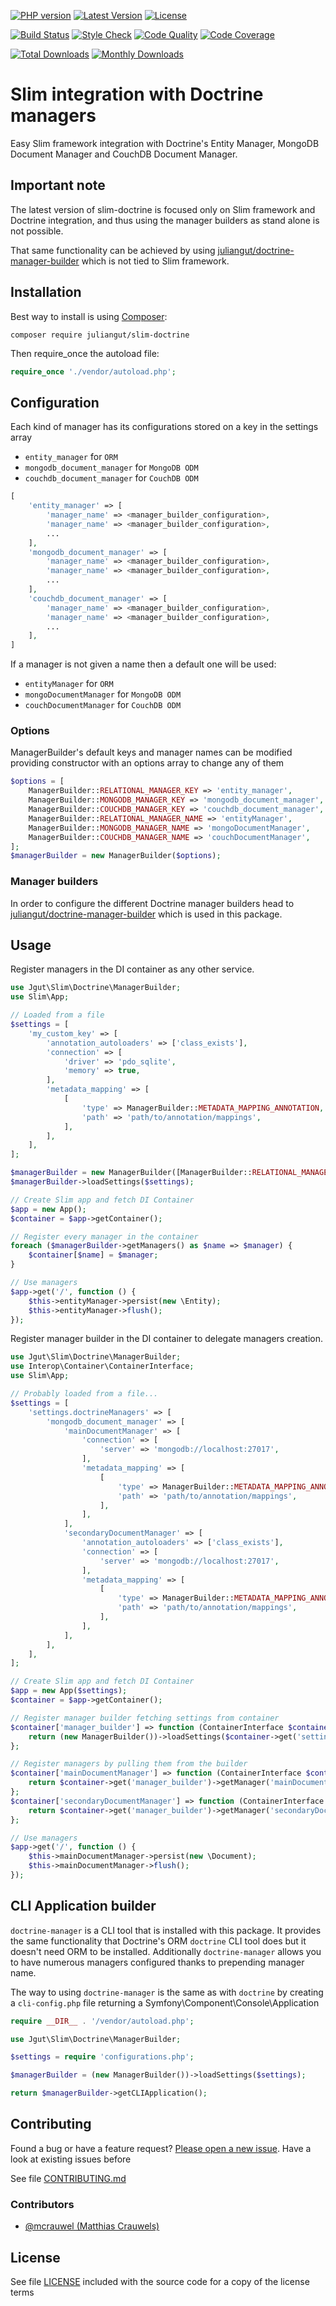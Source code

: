 [![PHP version](https://img.shields.io/badge/PHP-%3E%3D5.6-8892BF.svg?style=flat-square)](http://php.net)
[![Latest Version](https://img.shields.io/packagist/v/juliangut/slim-doctrine.svg?style=flat-square)](https://packagist.org/packages/juliangut/slim-doctrine)
[![License](https://img.shields.io/github/license/juliangut/slim-doctrine.svg?style=flat-square)](https://github.com/juliangut/slim-doctrine/blob/master/LICENSE)

[![Build Status](https://img.shields.io/travis/juliangut/slim-doctrine.svg?style=flat-square)](https://travis-ci.org/juliangut/slim-doctrine)
[![Style Check](https://styleci.io/repos/42014429/shield)](https://styleci.io/repos/42014429)
[![Code Quality](https://img.shields.io/scrutinizer/g/juliangut/slim-doctrine.svg?style=flat-square)](https://scrutinizer-ci.com/g/juliangut/slim-doctrine)
[![Code Coverage](https://img.shields.io/coveralls/juliangut/slim-doctrine.svg?style=flat-square)](https://coveralls.io/github/juliangut/slim-doctrine)

[![Total Downloads](https://img.shields.io/packagist/dt/juliangut/slim-doctrine.svg?style=flat-square)](https://packagist.org/packages/juliangut/slim-doctrine)
[![Monthly Downloads](https://img.shields.io/packagist/dm/juliangut/slim-doctrine.svg?style=flat-square)](https://packagist.org/packages/juliangut/slim-doctrine)

# Slim integration with Doctrine managers

Easy Slim framework integration with Doctrine's Entity Manager, MongoDB Document Manager and CouchDB Document Manager.

## Important note

The latest version of slim-doctrine is focused only on Slim framework and Doctrine integration, and thus using the manager builders as stand alone is not possible.

That same functionality can be achieved by using [juliangut/doctrine-manager-builder](https://github.com/juliangut/doctrine-manager-builder) which is not tied to Slim framework.

## Installation

Best way to install is using [Composer](https://getcomposer.org/):

```
composer require juliangut/slim-doctrine
```

Then require_once the autoload file:

```php
require_once './vendor/autoload.php';
```

## Configuration

Each kind of manager has its configurations stored on a key in the settings array
 
* `entity_manager` for `ORM`
* `mongodb_document_manager` for `MongoDB ODM`
* `couchdb_document_manager` for `CouchDB ODM`

```php
[
    'entity_manager' => [
        'manager_name' => <manager_builder_configuration>,
        'manager_name' => <manager_builder_configuration>,
        ...
    ],
    'mongodb_document_manager' => [
        'manager_name' => <manager_builder_configuration>,
        'manager_name' => <manager_builder_configuration>,
        ...
    ],
    'couchdb_document_manager' => [
        'manager_name' => <manager_builder_configuration>,
        'manager_name' => <manager_builder_configuration>,
        ...
    ],
]
```

If a manager is not given a name then a default one will be used:

* `entityManager` for `ORM`
* `mongoDocumentManager` for `MongoDB ODM`
* `couchDocumentManager` for `CouchDB ODM`

### Options

ManagerBuilder's default keys and manager names can be modified providing constructor with an options array to change any of them

```php
$options = [
    ManagerBuilder::RELATIONAL_MANAGER_KEY => 'entity_manager',
    ManagerBuilder::MONGODB_MANAGER_KEY => 'mongodb_document_manager',
    ManagerBuilder::COUCHDB_MANAGER_KEY => 'couchdb_document_manager',
    ManagerBuilder::RELATIONAL_MANAGER_NAME => 'entityManager',
    ManagerBuilder::MONGODB_MANAGER_NAME => 'mongoDocumentManager',
    ManagerBuilder::COUCHDB_MANAGER_NAME => 'couchDocumentManager',
];
$managerBuilder = new ManagerBuilder($options);
```

### Manager builders

In order to configure the different Doctrine manager builders head to [juliangut/doctrine-manager-builder](https://github.com/juliangut/doctrine-manager-builder) which is used in this package.

## Usage

Register managers in the DI container as any other service.

```php
use Jgut\Slim\Doctrine\ManagerBuilder;
use Slim\App;

// Loaded from a file
$settings = [
    'my_custom_key' => [
        'annotation_autoloaders' => ['class_exists'],
        'connection' => [
            'driver' => 'pdo_sqlite',
            'memory' => true,
        ],
        'metadata_mapping' => [
            [
                'type' => ManagerBuilder::METADATA_MAPPING_ANNOTATION,
                'path' => 'path/to/annotation/mappings',
            ],
        ],
    ],
];

$managerBuilder = new ManagerBuilder([ManagerBuilder::RELATIONAL_MANAGER_KEY => 'my_custom_key']);
$managerBuilder->loadSettings($settings);

// Create Slim app and fetch DI Container
$app = new App();
$container = $app->getContainer();

// Register every manager in the container
foreach ($managerBuilder->getManagers() as $name => $manager) {
    $container[$name] = $manager;
}

// Use managers
$app->get('/', function () {
    $this->entityManager->persist(new \Entity);
    $this->entityManager->flush();
});
```

Register manager builder in the DI container to delegate managers creation.

```php
use Jgut\Slim\Doctrine\ManagerBuilder;
use Interop\Container\ContainerInterface;
use Slim\App;

// Probably loaded from a file...
$settings = [
    'settings.doctrineManagers' => [
        'mongodb_document_manager' => [
            'mainDocumentManager' => [
                'connection' => [
                    'server' => 'mongodb://localhost:27017',
                ],
                'metadata_mapping' => [
                    [
                        'type' => ManagerBuilder::METADATA_MAPPING_ANNOTATION,
                        'path' => 'path/to/annotation/mappings',
                    ],
                ],
            ],
            'secondaryDocumentManager' => [
                'annotation_autoloaders' => ['class_exists'],
                'connection' => [
                    'server' => 'mongodb://localhost:27017',
                ],
                'metadata_mapping' => [
                    [
                        'type' => ManagerBuilder::METADATA_MAPPING_ANNOTATION,
                        'path' => 'path/to/annotation/mappings',
                    ],
                ],
            ],
        ],
    ],
];

// Create Slim app and fetch DI Container
$app = new App($settings);
$container = $app->getContainer();

// Register manager builder fetching settings from container
$container['manager_builder'] => function (ContainerInterface $container) {
    return (new ManagerBuilder())->loadSettings($container->get('settings.doctrineManagers'));
};

// Register managers by pulling them from the builder
$container['mainDocumentManager'] => function (ContainerInterface $container) {
    return $container->get('manager_builder')->getManager('mainDocumentManager');
};
$container['secondaryDocumentManager'] => function (ContainerInterface $container) {
    return $container->get('manager_builder')->getManager('secondaryDocumentManager');
};

// Use managers
$app->get('/', function () {
    $this->mainDocumentManager->persist(new \Document);
    $this->mainDocumentManager->flush();
});
```

## CLI Application builder

`doctrine-manager` is a CLI tool that is installed with this package. It provides the same functionality that Doctrine's ORM `doctrine` CLI tool does but it doesn't need ORM to be installed. Additionally `doctrine-manager` allows you to have numerous managers configured thanks to prepending manager name.

The way to using `doctrine-manager` is the same as with `doctrine` by creating a `cli-config.php` file returning a Symfony\Component\Console\Application

```php
require __DIR__ . '/vendor/autoload.php';

use Jgut\Slim\Doctrine\ManagerBuilder;

$settings = require 'configurations.php';

$managerBuilder = (new ManagerBuilder())->loadSettings($settings);

return $managerBuilder->getCLIApplication();
```

## Contributing

Found a bug or have a feature request? [Please open a new issue](https://github.com/juliangut/slim-doctrine/issues). Have a look at existing issues before

See file [CONTRIBUTING.md](https://github.com/juliangut/slim-doctrine/blob/master/CONTRIBUTING.md)

### Contributors

* [@mcrauwel (Matthias Crauwels)](https://github.com/mcrauwel)

## License

See file [LICENSE](https://github.com/juliangut/slim-doctrine/blob/master/LICENSE) included with the source code for a copy of the license terms


